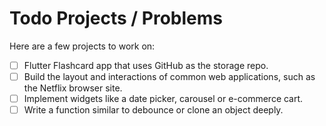 # Todo Projects / Problems
Here are a few projects to work on:
- [ ] Flutter Flashcard app that uses GitHub as the storage repo.
- [ ] Build the layout and interactions of common web applications, such as the Netflix browser site.
- [ ] Implement widgets like a date picker, carousel or e-commerce cart.
- [ ] Write a function similar to debounce or clone an object deeply.
